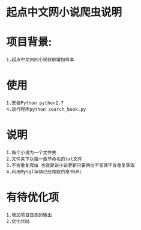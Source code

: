# 起点中文网小说爬虫说明

# 项目背景:
	1.起点中文网的小说获取增加样本

# 使用
	1.安装Python python2.7
	4.运行程序python search_book.py
# 说明
	1.每个小说为一个文件夹 
	2.文件夹下以每一章节命名的txt文件
	3.不会重复爬虫 也就是说小说更新只要网址不变就不会重复获取
	4.利用Mysql存储已经爬取的章节URL
# 有待优化项
	1.增加项目日志的输出
	2.优化代码

